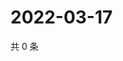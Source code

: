 # 2022-03-17

共 0 条

<!-- BEGIN WEIBO -->
<!-- 最后更新时间 Thu Mar 17 2022 03:10:16 GMT+0800 (China Standard Time) -->

<!-- END WEIBO -->
